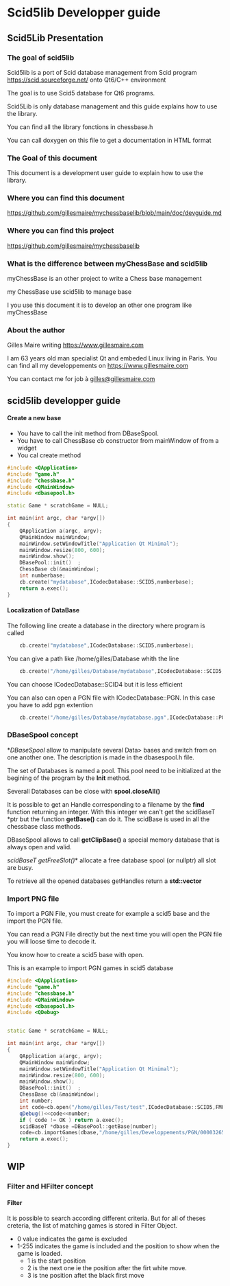 

# Scid5lib Developper guide


## Scid5Lib Presentation

###  The goal of scid5lib 

Scid5lib is a port of Scid database management from Scid program 
https://scid.sourceforge.net/ onto Qt6/C++ environment

The goal is to use Scid5 database for Qt6 programs. 

Scid5Lib is only database management and this guide explains how 
to use the library. 

You can find all the library fonctions  in chessbase.h 

You can call doxygen on this file to get a documentation in HTML format

### The Goal of this document

This document is a development user guide to explain how to use the library.

### Where you can find this document 

https://github.com/gillesmaire/mychessbaselib/blob/main/doc/devguide.md


### Where you can find this project 

https://github.com/gillesmaire/mychessbaselib

### What is the difference between myChessBase and scid5lib

myChessBase is an other project to write a Chess base management 

my ChessBase use scid5lib to manage base

I you use this document it is to develop an other one program like myChessBase 

### About the author 

Gilles Maire writing https://www.gillesmaire.com

I am 63 years old man specialist Qt and embeded Linux living in Paris. You can
find all my developpements on https://www.gillesmaire.com

You can contact me for job à gilles@gillesmaire.com

## scid5lib developper guide 


#### Create a new base

- You have to call the init method from  DBaseSpool. 
- You have to call ChessBase cb constructor from  mainWindow of from a widget
- You cal create method 
 
~~~cpp
#include <QApplication>
#include "game.h"
#include "chessbase.h"
#include <QMainWindow>
#include <dbasepool.h>

static Game * scratchGame = NULL;   

int main(int argc, char *argv[])
{
    QApplication a(argc, argv);
    QMainWindow mainWindow; 
    mainWindow.setWindowTitle("Application Qt Minimal");
    mainWindow.resize(800, 600); 
    mainWindow.show();
    DBasePool::init()  ;
    ChessBase cb(&mainWindow);
    int numberbase;
    cb.create("mydatabase",ICodecDatabase::SCID5,numberbase);
    return a.exec();
}

~~~~

#### Localization of DataBase 

The following line create a database in the directory where program is called

~~~cpp
    cb.create("mydatabase",ICodecDatabase::SCID5,numberbase);
~~~

You can give a path like /home/gilles/Database whith the line 

~~~cpp
    cb.create("/home/gilles/Database/mydatabase",ICodecDatabase::SCID5,numberbase);
~~~

You can choose ICodecDatabase::SCID4 but it is less efficient

You  can also can open a PGN file with ICodecDatabase::PGN. In this case
you have to add pgn extention 

~~~cpp
    cb.create("/home/gilles/Database/mydatabase.pgn",ICodecDatabase::PGN,numberbase);
~~~



### DBaseSpool concept 

**DBaseSpool* allow to manipulate several Data>
bases and switch from on one another one.
The description is made in the dbasespool.h file.

The set of Databases is named a pool. This pool need to be initialized at the 
begining of the program by the **Init** method.

Severall Databases can be close with **spool.closeAll()**

It is possible to get an Handle corresponding to a filename by the **find** function
returning an integer. With this integer we can't get the scidBaseT *ptr but the function
**getBase()** can do it.  The scidBase is used in all the chessbase class methods. 

DBaseSpool allows to call **getClipBase()**  a special memory database that is always open and valid.

**scidBaseT* getFreeSlot()** allocate a free database spool (or nullptr) 
all slot are busy.


To retrieve all the opened databases getHandles return a **std::vector<int>**




### Import  PNG file 

To import a PGN File, you must create for example a scid5 base 
and the import the PGN file. 

You can read a PGN File directly but the next time you will open the PGN 
file you will loose time to decode it. 

You know how to create a scid5 base with open.

This is an example to import PGN games in scid5 database 


~~~cpp
#include <QApplication>
#include "game.h"
#include "chessbase.h"
#include <QMainWindow>
#include <dbasepool.h>
#include <QDebug>


static Game * scratchGame = NULL;   

int main(int argc, char *argv[])
{
    QApplication a(argc, argv);
    QMainWindow mainWindow; 
    mainWindow.setWindowTitle("Application Qt Minimal");
    mainWindow.resize(800, 600); 
    mainWindow.show();
    DBasePool::init()  ;
    ChessBase cb(&mainWindow);
    int number;
    int code=cb.open("/home/gilles/Test/test",ICodecDatabase::SCID5,FMODE_Create,number);
    qDebug()<<code<<number;
    if ( code != OK ) return a.exec();
    scidBaseT *dbase =DBasePool::getBase(number);
    code=cb.importGames(dbase,"/home/gilles/Developpements/PGN/00003265parties.pgn",number);
    return a.exec();
}
~~~

## WIP

### Filter and HFilter concept 

#### Filter 

It is possible to search according different criteria.
But for all of theses creteria, the list of matching games is stored in Filter Object.

- 0 value indicates the game is excluded
- 1-255 indicates the game is included and the position 
to show when the game is loaded. 
	- 1 is the start position
	- 2 is the next one ie the position after the 
	firt white move. 
	- 3 is tne position aftet the black first move
	
	
